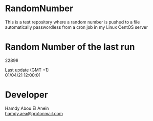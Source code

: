 # RandomNumber    
This is a test repository where a random number is pushed to a file automatically passwordless from a cron job in my Linux CentOS server    
# Random Number of the last run   
22899
      
Last update (GMT +1)    
01/04/21 12:00:01
# Developer    
Hamdy Abou El Anein   
hamdy.aea@protonmail.com
